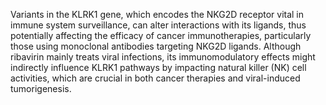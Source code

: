 Variants in the KLRK1 gene, which encodes the NKG2D receptor vital in immune system surveillance, can alter interactions with its ligands, thus potentially affecting the efficacy of cancer immunotherapies, particularly those using monoclonal antibodies targeting NKG2D ligands. Although ribavirin mainly treats viral infections, its immunomodulatory effects might indirectly influence KLRK1 pathways by impacting natural killer (NK) cell activities, which are crucial in both cancer therapies and viral-induced tumorigenesis.